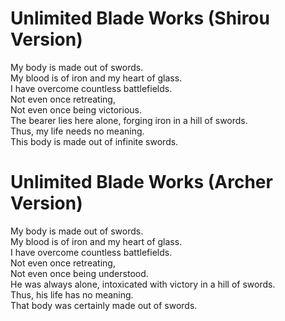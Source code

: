 <h1>Unlimited Blade Works (Shirou Version)</h1>

<p>My body is made out of swords.<br>
My blood is of iron and my heart of glass.<br>
I have overcome countless battlefields.<br>
Not even once retreating,<br>
Not even once being victorious.<br>
The bearer lies here alone, forging iron in a hill of swords.<br>
Thus, my life needs no meaning.<br>
This body is made out of infinite swords.</p>

<h1>Unlimited Blade Works (Archer Version)</h1>

<p>My body is made out of swords.<br>
My blood is of iron and my heart of glass.<br>
I have overcome countless battlefields.<br>
Not even once retreating,<br>
Not even once being understood.<br>
He was always alone, intoxicated with victory in a hill of swords.<br>
Thus, his life has no meaning.<br>
That body was certainly made out of swords.</p>
